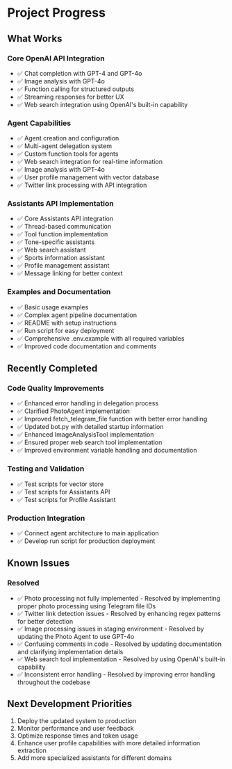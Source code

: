# Project Progress

## What Works

### Core OpenAI API Integration
- ✅ Chat completion with GPT-4 and GPT-4o
- ✅ Image analysis with GPT-4o
- ✅ Function calling for structured outputs
- ✅ Streaming responses for better UX
- ✅ Web search integration using OpenAI's built-in capability

### Agent Capabilities
- ✅ Agent creation and configuration
- ✅ Multi-agent delegation system
- ✅ Custom function tools for agents
- ✅ Web search integration for real-time information
- ✅ Image analysis with GPT-4o
- ✅ User profile management with vector database
- ✅ Twitter link processing with API integration

### Assistants API Implementation
- ✅ Core Assistants API integration
- ✅ Thread-based communication
- ✅ Tool function implementation
- ✅ Tone-specific assistants
- ✅ Web search assistant
- ✅ Sports information assistant
- ✅ Profile management assistant
- ✅ Message linking for better context

### Examples and Documentation
- ✅ Basic usage examples
- ✅ Complex agent pipeline documentation
- ✅ README with setup instructions
- ✅ Run script for easy deployment
- ✅ Comprehensive .env.example with all required variables
- ✅ Improved code documentation and comments

## Recently Completed

### Code Quality Improvements
- ✅ Enhanced error handling in delegation process
- ✅ Clarified PhotoAgent implementation
- ✅ Improved fetch_telegram_file function with better error handling
- ✅ Updated bot.py with detailed startup information
- ✅ Enhanced ImageAnalysisTool implementation
- ✅ Ensured proper web search tool implementation
- ✅ Improved environment variable handling and documentation

### Testing and Validation
- ✅ Test scripts for vector store
- ✅ Test scripts for Assistants API
- ✅ Test scripts for Profile Assistant

### Production Integration
- ✅ Connect agent architecture to main application
- ✅ Develop run script for production deployment

## Known Issues

### Resolved
- ✅ Photo processing not fully implemented - Resolved by implementing proper photo processing using Telegram file IDs
- ✅ Twitter link detection issues - Resolved by enhancing regex patterns for better detection
- ✅ Image processing issues in staging environment - Resolved by updating the Photo Agent to use GPT-4o
- ✅ Confusing comments in code - Resolved by updating documentation and clarifying implementation details
- ✅ Web search tool implementation - Resolved by using OpenAI's built-in capability
- ✅ Inconsistent error handling - Resolved by improving error handling throughout the codebase

## Next Development Priorities

1. Deploy the updated system to production
2. Monitor performance and user feedback
3. Optimize response times and token usage
4. Enhance user profile capabilities with more detailed information extraction
5. Add more specialized assistants for different domains 